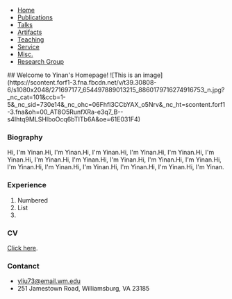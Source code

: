 <body>
<div id="layout-content">
    <div class="navbar navbar-inverse" role="navigation">
      <div class="container">
          <ul class="nav navbar-nav">
            <li class="active"><a href="https://adwaitjog.github.io/index.html">Home</a></li>
            <li class="active"><a href="https://adwaitjog.github.io/pubs.html">Publications</a></li>
            <li class="active"><a href="https://adwaitjog.github.io/talks.html">Talks</a></li>
            <li class="active"><a href="https://adwaitjog.github.io/software.html">Artifacts</a></li>
            <li class="active"><a href="https://adwaitjog.github.io/teaching.html">Teaching</a></li>
            <li class="active"><a href="https://adwaitjog.github.io/service.html">Service</a></li>
            <li class="active"><a href="https://adwaitjog.github.io/misc.html">Misc.</a></li>
            <li class="active"><a href="https://insight-cal.github.io/">Research Group</a></li>
          </ul>
      </div>
    </div>
## Welcome to Yinan's Homepage!
![This is an image](https://scontent.forf1-3.fna.fbcdn.net/v/t39.30808-6/s1080x2048/271697177_654497889013215_8860179716274916753_n.jpg?_nc_cat=101&ccb=1-5&_nc_sid=730e14&_nc_ohc=06Fhfl3CCbYAX_o5Nrv&_nc_ht=scontent.forf1-3.fna&oh=00_AT8O5RunfXRa-e3q7_B--s4Ihtq9MLSHIboOcq6bTITb6A&oe=61E031F4)

### Biography
Hi, I'm Yinan.Hi, I'm Yinan.Hi, I'm Yinan.Hi, I'm Yinan.Hi, I'm Yinan.Hi, I'm Yinan.Hi, I'm Yinan.Hi, I'm Yinan.Hi, I'm Yinan.Hi, I'm Yinan.Hi, I'm Yinan.Hi, I'm Yinan.Hi, I'm Yinan.Hi, I'm Yinan.Hi, I'm Yinan.Hi, I'm Yinan.Hi, I'm Yinan.

### Experience
1. Numbered
2. List
3. 

### CV

[Click here](https://www.facebook.com/yinan.liu.9480/).

### Contanct
- yliu73@email.wm.edu
- 251 Jamestown Road, Williamsburg, VA 23185
